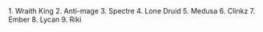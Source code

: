 <head>
  <link rel="stylesheet" type="text/css" href="main.css">
</head>
1. Wraith King
2. Anti-mage
3. Spectre
4. Lone Druid
5. Medusa
6. Clinkz
7. Ember
8. Lycan
9. Riki
